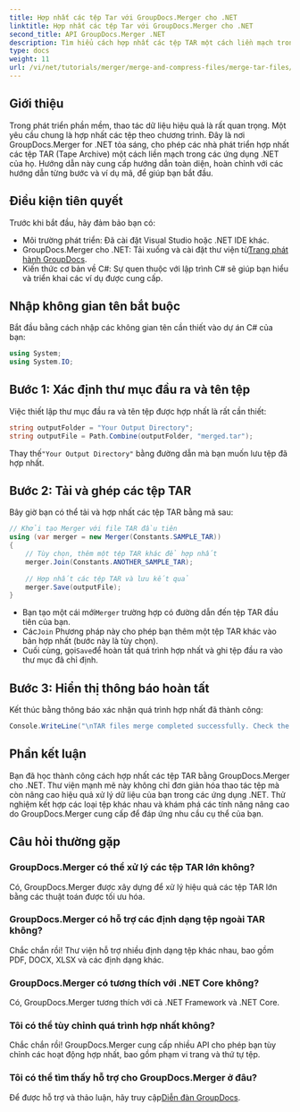 ```yaml
---
title: Hợp nhất các tệp Tar với GroupDocs.Merger cho .NET
linktitle: Hợp nhất các tệp Tar với GroupDocs.Merger cho .NET
second_title: API GroupDocs.Merger .NET
description: Tìm hiểu cách hợp nhất các tệp TAR một cách liền mạch trong các ứng dụng .NET của bạn bằng GroupDocs.Merger. Hướng dẫn này cung cấp phương pháp tiếp cận toàn diện, từng bước, hoàn chỉnh với ví dụ mã.
type: docs
weight: 11
url: /vi/net/tutorials/merger/merge-and-compress-files/merge-tar-files/
---
```

## Giới thiệu

Trong phát triển phần mềm, thao tác dữ liệu hiệu quả là rất quan trọng. Một yêu cầu chung là hợp nhất các tệp theo chương trình. Đây là nơi GroupDocs.Merger for .NET tỏa sáng, cho phép các nhà phát triển hợp nhất các tệp TAR (Tape Archive) một cách liền mạch trong các ứng dụng .NET của họ. Hướng dẫn này cung cấp hướng dẫn toàn diện, hoàn chỉnh với các hướng dẫn từng bước và ví dụ mã, để giúp bạn bắt đầu.

## Điều kiện tiên quyết

Trước khi bắt đầu, hãy đảm bảo bạn có:

- Môi trường phát triển: Đã cài đặt Visual Studio hoặc .NET IDE khác.
-  GroupDocs.Merger cho .NET: Tải xuống và cài đặt thư viện từ[Trang phát hành GroupDocs](https://releases.groupdocs.com/merger/net/).
- Kiến thức cơ bản về C#: Sự quen thuộc với lập trình C# sẽ giúp bạn hiểu và triển khai các ví dụ được cung cấp.

## Nhập không gian tên bắt buộc

Bắt đầu bằng cách nhập các không gian tên cần thiết vào dự án C# của bạn:

```csharp
using System;
using System.IO;
```

## Bước 1: Xác định thư mục đầu ra và tên tệp

Việc thiết lập thư mục đầu ra và tên tệp được hợp nhất là rất cần thiết:

```csharp
string outputFolder = "Your Output Directory";
string outputFile = Path.Combine(outputFolder, "merged.tar");
```

 Thay thế`"Your Output Directory"` bằng đường dẫn mà bạn muốn lưu tệp đã hợp nhất.

## Bước 2: Tải và ghép các tệp TAR

Bây giờ bạn có thể tải và hợp nhất các tệp TAR bằng mã sau:

```csharp
// Khởi tạo Merger với file TAR đầu tiên
using (var merger = new Merger(Constants.SAMPLE_TAR))
{
    // Tùy chọn, thêm một tệp TAR khác để hợp nhất
    merger.Join(Constants.ANOTHER_SAMPLE_TAR);
    
    // Hợp nhất các tệp TAR và lưu kết quả
    merger.Save(outputFile);
}
```

-  Bạn tạo một cái mới`Merger` trường hợp có đường dẫn đến tệp TAR đầu tiên của bạn.
-  Các`Join` Phương pháp này cho phép bạn thêm một tệp TAR khác vào bản hợp nhất (bước này là tùy chọn).
-  Cuối cùng, gọi`Save`để hoàn tất quá trình hợp nhất và ghi tệp đầu ra vào thư mục đã chỉ định.

## Bước 3: Hiển thị thông báo hoàn tất

Kết thúc bằng thông báo xác nhận quá trình hợp nhất đã thành công:

```csharp
Console.WriteLine("\nTAR files merge completed successfully. Check the output in {0}", outputFolder);
```

## Phần kết luận

Bạn đã học thành công cách hợp nhất các tệp TAR bằng GroupDocs.Merger cho .NET. Thư viện mạnh mẽ này không chỉ đơn giản hóa thao tác tệp mà còn nâng cao hiệu quả xử lý dữ liệu của bạn trong các ứng dụng .NET. Thử nghiệm kết hợp các loại tệp khác nhau và khám phá các tính năng nâng cao do GroupDocs.Merger cung cấp để đáp ứng nhu cầu cụ thể của bạn.

## Câu hỏi thường gặp

### GroupDocs.Merger có thể xử lý các tệp TAR lớn không?
Có, GroupDocs.Merger được xây dựng để xử lý hiệu quả các tệp TAR lớn bằng các thuật toán được tối ưu hóa.

### GroupDocs.Merger có hỗ trợ các định dạng tệp ngoài TAR không?
Chắc chắn rồi! Thư viện hỗ trợ nhiều định dạng tệp khác nhau, bao gồm PDF, DOCX, XLSX và các định dạng khác.

### GroupDocs.Merger có tương thích với .NET Core không?
Có, GroupDocs.Merger tương thích với cả .NET Framework và .NET Core.

### Tôi có thể tùy chỉnh quá trình hợp nhất không?
Chắc chắn rồi! GroupDocs.Merger cung cấp nhiều API cho phép bạn tùy chỉnh các hoạt động hợp nhất, bao gồm phạm vi trang và thứ tự tệp.

### Tôi có thể tìm thấy hỗ trợ cho GroupDocs.Merger ở đâu?
 Để được hỗ trợ và thảo luận, hãy truy cập[Diễn đàn GroupDocs](https://forum.groupdocs.com/c/merger/32).